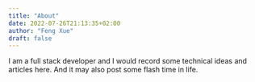 ```yaml
---
title: "About"
date: 2022-07-26T21:13:35+02:00
author: "Feng Xue"
draft: false
---
```


I am a full stack developer and I would record some technical ideas and articles here. And it may also post some flash time in life.

